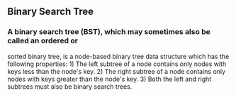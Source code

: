 ## Binary Search Tree
### A binary search tree (BST), which may sometimes also be called an ordered or
  sorted binary tree, is a node-based binary tree data structure which has the
  following properties: 1) The left subtree of a node contains only nodes with
  keys less than the node's key. 2) The right subtree of a node contains only
  nodes with keys greater than the node's key. 3) Both the left and right
  subtrees must also be binary search trees.